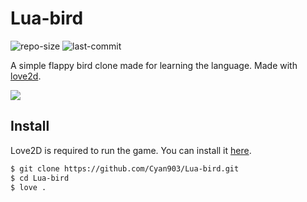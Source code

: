 # Lua-bird

![repo-size](https://img.shields.io/github/repo-size/Cyan903/Lua-bird) ![last-commit](https://img.shields.io/github/last-commit/Cyan903/Lua-bird)

A simple flappy bird clone made for learning the language. Made with [love2d](https://love2d.org/).

<img src="resources/game.png" align="center" />

## Install

Love2D is required to run the game. You can install it [here](https://love2d.org/).

```sh
$ git clone https://github.com/Cyan903/Lua-bird.git
$ cd Lua-bird
$ love .
```
